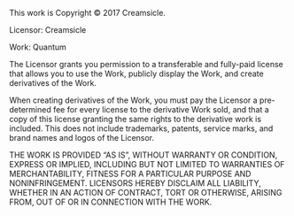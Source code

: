 This work is Copyright © 2017 Creamsicle.

Licensor: Creamsicle

Work: Quantum

The Licensor grants you permission to a transferable and fully-paid license that allows you to use the Work, publicly display the Work, and create derivatives of the Work.

When creating derivatives of the Work, you must pay the Licensor a pre-determined fee for every license to the derivative Work sold, and that a copy of this license granting the same rights to the derivative work is included. This does not include trademarks, patents, service marks, and brand names and logos of the Licensor.

THE WORK IS PROVIDED “AS IS”, WITHOUT WARRANTY OR CONDITION, EXPRESS OR IMPLIED, INCLUDING BUT NOT LIMITED TO WARRANTIES OF MERCHANTABILITY, FITNESS FOR A PARTICULAR PURPOSE AND NONINFRINGEMENT. LICENSORS HEREBY DISCLAIM ALL LIABILITY, WHETHER IN AN ACTION OF CONTRACT, TORT OR OTHERWISE, ARISING FROM, OUT OF OR IN CONNECTION WITH THE WORK.

